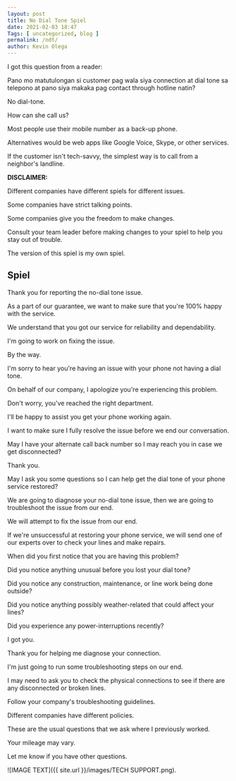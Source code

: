 ```yaml
--- 
layout: post 
title: No Dial Tone Spiel
date: 2021-02-03 18:47
Tags: [ uncategorized, blog ]
permalink: /ndt/ 
author: Kevin Olega 
--- 
```

I got this question from a reader:

Pano mo matutulongan si customer pag wala siya connection at dial tone sa telepono at pano siya makaka pag contact through hotline  natin?

No dial-tone.

How can she call us?

Most people use their mobile number as a back-up phone.

Alternatives would be web apps like Google Voice, Skype, or other services.

If the customer isn't tech-savvy, the simplest way is to call from a neighbor's landline.

**DISCLAIMER:**

Different companies have different spiels for different issues.

Some companies have strict talking points.

Some companies give you the freedom to make changes.

Consult your team leader before making changes to your spiel to help you stay out of trouble.

The version of this spiel is my own spiel.

## Spiel

Thank you for reporting the no-dial tone issue.

As a part of our guarantee, we want to make sure that you're 100% happy with the service.

We understand that you got our service for reliability and dependability.

I'm going to work on fixing the issue.

By the way.

I'm sorry to hear you're having an issue with your phone not having a dial tone.

On behalf of our company, I apologize you're experiencing this problem.

Don't worry, you've reached the right department.

I'll be happy to assist you get your phone working again.

I want to make sure I fully resolve the issue before we end our conversation.

May I have your alternate call back number so I may reach you in case we get disconnected?

Thank you.

May I ask you some questions so I can help get the dial tone of your phone service restored?

We are going to diagnose your no-dial tone issue, then we are going to troubleshoot the issue from our end.

We will attempt to fix the issue from our end.

If we're unsuccessful at restoring your phone service, we will send one of our experts over to check your lines and make repairs.

When did you first notice that you are having this problem?

Did you notice anything unusual before you lost your dial tone?

Did you notice any construction, maintenance, or line work being done outside?

Did you notice anything possibly weather-related that could affect your lines?

Did you experience any power-interruptions recently?

I got you.

Thank you for helping me diagnose your connection.

I'm just going to run some troubleshooting steps on our end.

I may need to ask you to check the physical connections to see if there are any disconnected or broken lines.

Follow your company's troubleshooting guidelines.

Different companies have different policies.

These are the usual questions that we ask where I previously worked.

Your mileage may vary.

Let me know if you have other questions.

![IMAGE TEXT]({{ site.url }}/images/TECH SUPPORT.png).